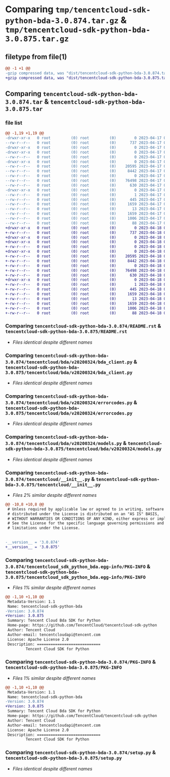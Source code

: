 # Comparing `tmp/tencentcloud-sdk-python-bda-3.0.874.tar.gz` & `tmp/tencentcloud-sdk-python-bda-3.0.875.tar.gz`

## filetype from file(1)

```diff
@@ -1 +1 @@
-gzip compressed data, was "dist/tencentcloud-sdk-python-bda-3.0.874.tar", last modified: Mon Apr 17 00:17:26 2023, max compression
+gzip compressed data, was "dist/tencentcloud-sdk-python-bda-3.0.875.tar", last modified: Tue Apr 18 00:22:17 2023, max compression
```

## Comparing `tencentcloud-sdk-python-bda-3.0.874.tar` & `tencentcloud-sdk-python-bda-3.0.875.tar`

### file list

```diff
@@ -1,19 +1,19 @@
-drwxr-xr-x   0 root         (0) root         (0)        0 2023-04-17 00:17:26.000000 tencentcloud-sdk-python-bda-3.0.874/
--rw-r--r--   0 root         (0) root         (0)      737 2023-04-17 00:17:26.000000 tencentcloud-sdk-python-bda-3.0.874/README.rst
-drwxr-xr-x   0 root         (0) root         (0)        0 2023-04-17 00:17:26.000000 tencentcloud-sdk-python-bda-3.0.874/tencentcloud/
-drwxr-xr-x   0 root         (0) root         (0)        0 2023-04-17 00:17:26.000000 tencentcloud-sdk-python-bda-3.0.874/tencentcloud/bda/
--rw-r--r--   0 root         (0) root         (0)        0 2023-04-17 00:17:26.000000 tencentcloud-sdk-python-bda-3.0.874/tencentcloud/bda/__init__.py
-drwxr-xr-x   0 root         (0) root         (0)        0 2023-04-17 00:17:26.000000 tencentcloud-sdk-python-bda-3.0.874/tencentcloud/bda/v20200324/
--rw-r--r--   0 root         (0) root         (0)    20595 2023-04-17 00:17:26.000000 tencentcloud-sdk-python-bda-3.0.874/tencentcloud/bda/v20200324/bda_client.py
--rw-r--r--   0 root         (0) root         (0)     8442 2023-04-17 00:17:26.000000 tencentcloud-sdk-python-bda-3.0.874/tencentcloud/bda/v20200324/errorcodes.py
--rw-r--r--   0 root         (0) root         (0)        0 2023-04-17 00:17:26.000000 tencentcloud-sdk-python-bda-3.0.874/tencentcloud/bda/v20200324/__init__.py
--rw-r--r--   0 root         (0) root         (0)    76498 2023-04-17 00:17:26.000000 tencentcloud-sdk-python-bda-3.0.874/tencentcloud/bda/v20200324/models.py
--rw-r--r--   0 root         (0) root         (0)      630 2023-04-17 00:17:26.000000 tencentcloud-sdk-python-bda-3.0.874/tencentcloud/__init__.py
-drwxr-xr-x   0 root         (0) root         (0)        0 2023-04-17 00:17:26.000000 tencentcloud-sdk-python-bda-3.0.874/tencentcloud_sdk_python_bda.egg-info/
--rw-r--r--   0 root         (0) root         (0)        1 2023-04-17 00:17:26.000000 tencentcloud-sdk-python-bda-3.0.874/tencentcloud_sdk_python_bda.egg-info/dependency_links.txt
--rw-r--r--   0 root         (0) root         (0)      445 2023-04-17 00:17:26.000000 tencentcloud-sdk-python-bda-3.0.874/tencentcloud_sdk_python_bda.egg-info/SOURCES.txt
--rw-r--r--   0 root         (0) root         (0)     1659 2023-04-17 00:17:26.000000 tencentcloud-sdk-python-bda-3.0.874/tencentcloud_sdk_python_bda.egg-info/PKG-INFO
--rw-r--r--   0 root         (0) root         (0)       13 2023-04-17 00:17:26.000000 tencentcloud-sdk-python-bda-3.0.874/tencentcloud_sdk_python_bda.egg-info/top_level.txt
--rw-r--r--   0 root         (0) root         (0)     1659 2023-04-17 00:17:26.000000 tencentcloud-sdk-python-bda-3.0.874/PKG-INFO
--rw-r--r--   0 root         (0) root         (0)     1006 2023-04-17 00:17:26.000000 tencentcloud-sdk-python-bda-3.0.874/setup.py
--rw-r--r--   0 root         (0) root         (0)       88 2023-04-17 00:17:26.000000 tencentcloud-sdk-python-bda-3.0.874/setup.cfg
+drwxr-xr-x   0 root         (0) root         (0)        0 2023-04-18 00:22:17.000000 tencentcloud-sdk-python-bda-3.0.875/
+-rw-r--r--   0 root         (0) root         (0)      737 2023-04-18 00:22:17.000000 tencentcloud-sdk-python-bda-3.0.875/README.rst
+drwxr-xr-x   0 root         (0) root         (0)        0 2023-04-18 00:22:17.000000 tencentcloud-sdk-python-bda-3.0.875/tencentcloud/
+drwxr-xr-x   0 root         (0) root         (0)        0 2023-04-18 00:22:17.000000 tencentcloud-sdk-python-bda-3.0.875/tencentcloud/bda/
+-rw-r--r--   0 root         (0) root         (0)        0 2023-04-18 00:22:17.000000 tencentcloud-sdk-python-bda-3.0.875/tencentcloud/bda/__init__.py
+drwxr-xr-x   0 root         (0) root         (0)        0 2023-04-18 00:22:17.000000 tencentcloud-sdk-python-bda-3.0.875/tencentcloud/bda/v20200324/
+-rw-r--r--   0 root         (0) root         (0)    20595 2023-04-18 00:22:17.000000 tencentcloud-sdk-python-bda-3.0.875/tencentcloud/bda/v20200324/bda_client.py
+-rw-r--r--   0 root         (0) root         (0)     8442 2023-04-18 00:22:17.000000 tencentcloud-sdk-python-bda-3.0.875/tencentcloud/bda/v20200324/errorcodes.py
+-rw-r--r--   0 root         (0) root         (0)        0 2023-04-18 00:22:17.000000 tencentcloud-sdk-python-bda-3.0.875/tencentcloud/bda/v20200324/__init__.py
+-rw-r--r--   0 root         (0) root         (0)    76498 2023-04-18 00:22:17.000000 tencentcloud-sdk-python-bda-3.0.875/tencentcloud/bda/v20200324/models.py
+-rw-r--r--   0 root         (0) root         (0)      630 2023-04-18 00:22:17.000000 tencentcloud-sdk-python-bda-3.0.875/tencentcloud/__init__.py
+drwxr-xr-x   0 root         (0) root         (0)        0 2023-04-18 00:22:17.000000 tencentcloud-sdk-python-bda-3.0.875/tencentcloud_sdk_python_bda.egg-info/
+-rw-r--r--   0 root         (0) root         (0)        1 2023-04-18 00:22:17.000000 tencentcloud-sdk-python-bda-3.0.875/tencentcloud_sdk_python_bda.egg-info/dependency_links.txt
+-rw-r--r--   0 root         (0) root         (0)      445 2023-04-18 00:22:17.000000 tencentcloud-sdk-python-bda-3.0.875/tencentcloud_sdk_python_bda.egg-info/SOURCES.txt
+-rw-r--r--   0 root         (0) root         (0)     1659 2023-04-18 00:22:17.000000 tencentcloud-sdk-python-bda-3.0.875/tencentcloud_sdk_python_bda.egg-info/PKG-INFO
+-rw-r--r--   0 root         (0) root         (0)       13 2023-04-18 00:22:17.000000 tencentcloud-sdk-python-bda-3.0.875/tencentcloud_sdk_python_bda.egg-info/top_level.txt
+-rw-r--r--   0 root         (0) root         (0)     1659 2023-04-18 00:22:17.000000 tencentcloud-sdk-python-bda-3.0.875/PKG-INFO
+-rw-r--r--   0 root         (0) root         (0)     1006 2023-04-18 00:22:17.000000 tencentcloud-sdk-python-bda-3.0.875/setup.py
+-rw-r--r--   0 root         (0) root         (0)       88 2023-04-18 00:22:17.000000 tencentcloud-sdk-python-bda-3.0.875/setup.cfg
```

### Comparing `tencentcloud-sdk-python-bda-3.0.874/README.rst` & `tencentcloud-sdk-python-bda-3.0.875/README.rst`

 * *Files identical despite different names*

### Comparing `tencentcloud-sdk-python-bda-3.0.874/tencentcloud/bda/v20200324/bda_client.py` & `tencentcloud-sdk-python-bda-3.0.875/tencentcloud/bda/v20200324/bda_client.py`

 * *Files identical despite different names*

### Comparing `tencentcloud-sdk-python-bda-3.0.874/tencentcloud/bda/v20200324/errorcodes.py` & `tencentcloud-sdk-python-bda-3.0.875/tencentcloud/bda/v20200324/errorcodes.py`

 * *Files identical despite different names*

### Comparing `tencentcloud-sdk-python-bda-3.0.874/tencentcloud/bda/v20200324/models.py` & `tencentcloud-sdk-python-bda-3.0.875/tencentcloud/bda/v20200324/models.py`

 * *Files identical despite different names*

### Comparing `tencentcloud-sdk-python-bda-3.0.874/tencentcloud/__init__.py` & `tencentcloud-sdk-python-bda-3.0.875/tencentcloud/__init__.py`

 * *Files 2% similar despite different names*

```diff
@@ -10,8 +10,8 @@
 # Unless required by applicable law or agreed to in writing, software
 # distributed under the License is distributed on an "AS IS" BASIS,
 # WITHOUT WARRANTIES OR CONDITIONS OF ANY KIND, either express or implied.
 # See the License for the specific language governing permissions and
 # limitations under the License.
 
 
-__version__ = '3.0.874'
+__version__ = '3.0.875'
```

### Comparing `tencentcloud-sdk-python-bda-3.0.874/tencentcloud_sdk_python_bda.egg-info/PKG-INFO` & `tencentcloud-sdk-python-bda-3.0.875/tencentcloud_sdk_python_bda.egg-info/PKG-INFO`

 * *Files 1% similar despite different names*

```diff
@@ -1,10 +1,10 @@
 Metadata-Version: 1.1
 Name: tencentcloud-sdk-python-bda
-Version: 3.0.874
+Version: 3.0.875
 Summary: Tencent Cloud Bda SDK for Python
 Home-page: https://github.com/TencentCloud/tencentcloud-sdk-python
 Author: Tencent Cloud
 Author-email: tencentcloudapi@tencent.com
 License: Apache License 2.0
 Description: ============================
         Tencent Cloud SDK for Python
```

### Comparing `tencentcloud-sdk-python-bda-3.0.874/PKG-INFO` & `tencentcloud-sdk-python-bda-3.0.875/PKG-INFO`

 * *Files 1% similar despite different names*

```diff
@@ -1,10 +1,10 @@
 Metadata-Version: 1.1
 Name: tencentcloud-sdk-python-bda
-Version: 3.0.874
+Version: 3.0.875
 Summary: Tencent Cloud Bda SDK for Python
 Home-page: https://github.com/TencentCloud/tencentcloud-sdk-python
 Author: Tencent Cloud
 Author-email: tencentcloudapi@tencent.com
 License: Apache License 2.0
 Description: ============================
         Tencent Cloud SDK for Python
```

### Comparing `tencentcloud-sdk-python-bda-3.0.874/setup.py` & `tencentcloud-sdk-python-bda-3.0.875/setup.py`

 * *Files identical despite different names*

